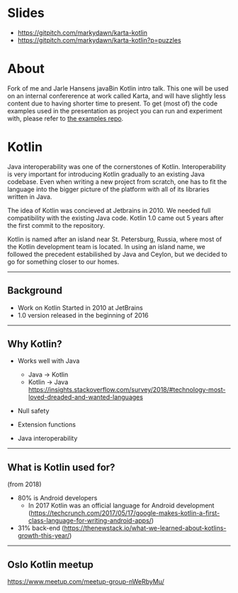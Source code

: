 # Slides
* https://gitpitch.com/markydawn/karta-kotlin
* https://gitpitch.com/markydawn/karta-kotlin?p=puzzles

# About
Fork of me and Jarle Hansens javaBin Kotlin intro talk. This one will be used on an internal confererence at work called Karta, and will have slightly less content due to having shorter time to present. To get (most of) the code examples used in the presentation as project you can run and experiment with, please refer to [the examples repo](https://github.com/jarlehansen/javabin-kotlin-examples).


# Kotlin
Java interoperability was one of the cornerstones of Kotlin. Interoperability is very important for introducing Kotlin gradually to an existing Java codebase. Even when writing a new project from scratch, one has to fit the language into the bigger picture of the platform with all of its libraries written in Java.

The idea of Kotlin was concieved at Jetbrains in 2010. We needed full compatibility with the existing Java code. Kotlin 1.0 came out 5 years after the first commit to the repository.

Kotlin is named after an island near St. Petersburg, Russia, where most of the Kotlin development team is located. In using an island name, we followed the precedent estabilished by Java and Ceylon, but we decided to go for something closer to our homes.

---

## Background

* Work on Kotlin Started in 2010 at JetBrains
* 1.0 version released in the beginning of 2016

---

## Why Kotlin?

* Works well with Java
  * Java -> Kotlin
  * Kotlin -> Java
https://insights.stackoverflow.com/survey/2018/#technology-most-loved-dreaded-and-wanted-languages

* Null safety
* Extension functions
* Java interoperability

---

## What is Kotlin used for?
 (from 2018)
* 80% is Android developers
  * In 2017 Kotlin was an official language for Android development (https://techcrunch.com/2017/05/17/google-makes-kotlin-a-first-class-language-for-writing-android-apps/)
* 31% back-end
(https://thenewstack.io/what-we-learned-about-kotlins-growth-this-year/)

---

## Oslo Kotlin meetup

https://www.meetup.com/meetup-group-nWeRbyMu/

